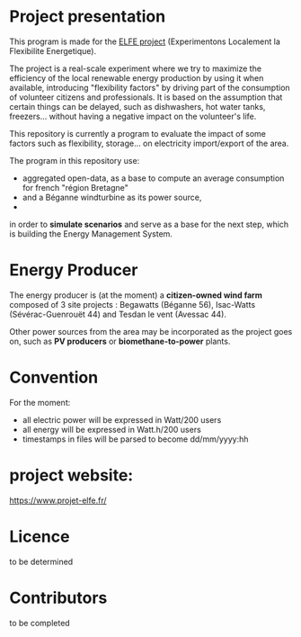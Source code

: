 # Project presentation
This program is made for the [ELFE project](https://www.projet-elfe.fr) (Experimentons Localement la Flexibilite Energetique).

The project is a real-scale experiment where we try to maximize the efficiency of the local renewable energy production by using it when available, introducing "flexibility factors" by driving part of the consumption of volunteer citizens and professionals. It is based on the assumption that certain things can be delayed, such as dishwashers, hot water tanks, freezers... without having a negative impact on the volunteer's life.

This repository is currently a program to evaluate the impact of some factors such as flexibility, storage... on electricity import/export of the area.

The program in this repository use:
  * aggregated open-data, as a base to compute an average consumption for french "région Bretagne" 
  * and a Béganne windturbine as its power source, 
  * 
in order to **simulate scenarios** and serve as a base for the next step, which is building the Energy Management System.

# Energy Producer
The energy producer is (at the moment) a **citizen-owned wind farm** composed of 3 site projects : Begawatts (Béganne 56), Isac-Watts (Sévérac-Guenrouët 44) and Tesdan le vent (Avessac 44).

Other power sources from the area may be incorporated as the project goes on, such as **PV producers** or **biomethane-to-power** plants.

# Convention
For the moment:
  * all electric power will be expressed in Watt/200 users
  * all energy will be expressed in Watt.h/200 users
  * timestamps in files will be parsed to become dd/mm/yyyy:hh

# project website:
https://www.projet-elfe.fr/

# Licence
to be determined

# Contributors
to be completed
